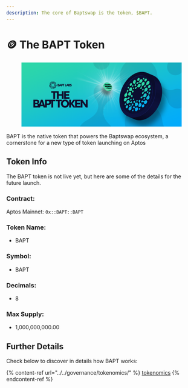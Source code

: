 ```yaml
---
description: The core of Baptswap is the token, $BAPT.
---
```


# 🪙 The BAPT Token

<figure><img src="../../.gitbook/assets/image.png" alt=""><figcaption></figcaption></figure>

BAPT is the native token that powers the Baptswap ecosystem, a cornerstone for a new type of token launching on Aptos

## Token Info

The BAPT token is not live yet, but here are some of the details for the future launch.

### Contract:

Aptos Mainnet: `0x::BAPT::BAPT`

### Token Name:

* BAPT

### Symbol:

* BAPT

### Decimals:

* 8

### Max Supply:

* 1,000,000,000.00

## Further Details

Check below to discover in details how BAPT works:

{% content-ref url="../../governance/tokenomics/" %}
[tokenomics](../../governance/tokenomics/)
{% endcontent-ref %}
